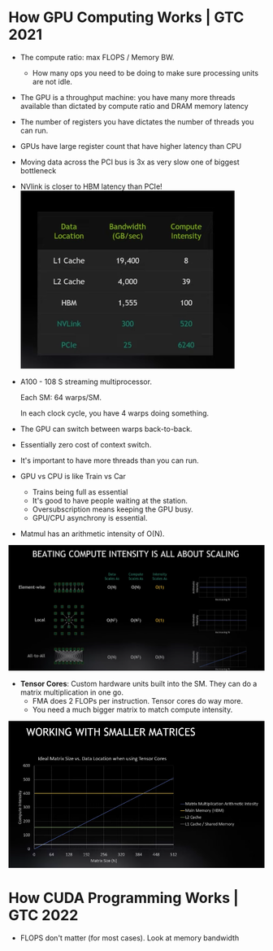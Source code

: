# How GPU Computing Works | GTC 2021
- The compute ratio: max FLOPS / Memory BW.
    - How many ops you need to
be doing to
make sure processing units 
are not idle.

- The GPU is a throughput 
machine: you have many more 
threads available than 
dictated by compute ratio and DRAM memory latency

- The number of registers you have dictates the number of threads you can run.

- GPUs have large register count that have higher latency than CPU

- Moving data across the 
PCI bus is 3x as very slow 
one of biggest bottleneck

- NVlink is closer to HBM latency than PCIe!
![nvlink](images/nvlink_matters.png)

- A100 - 108 S streaming multiprocessor.

    Each SM: 64 warps/SM.

    In each clock cycle, you have 4 warps doing something.

- The GPU can switch between 
warps back-to-back.
- Essentially zero cost of context 
switch.
- It's important to have 
more threads than you can 
run.

- GPU vs CPU is like Train vs Car
    - Trains being full as essential
    - It's good to have people
    waiting at the station.
    - Oversubscription means 
    keeping the GPU busy.
    - GPU/CPU asynchrony is 
    essential.

- Matmul has an arithmetic
intensity of O(N).

![compute intensity](images/compute_intensity.png)

- **Tensor Cores**: Custom hardware units built into the SM. They can do a matrix multiplication in one go.
    - FMA does 2 FLOPs per instruction. Tensor cores do way more.
    - You need a much bigger matrix to match compute intensity.

![where's data](images/wheres_my_data.png)

# How CUDA Programming Works | GTC 2022
- FLOPS don't matter (for most cases). Look at memory bandwidth